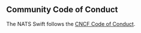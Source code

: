 ## Community Code of Conduct

The NATS Swift follows the [CNCF Code of Conduct](https://github.com/cncf/foundation/blob/master/code-of-conduct.md).
